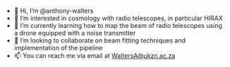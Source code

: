 - 👋 Hi, I’m @anthony-walters
- 👀 I’m interested in cosmology with radio telescopes, in particular HIRAX
- 🌱 I’m currently learning how to map the beam of radio telescopes using a drone equipped with a noise transmitter
- 💞️ I’m looking to collaborate on beam fitting techniques and implementation of the pipeline
- 📫 You can reach me via email at WaltersA@ukzn.ac.za

<!---
anthony-walters/anthony-walters is a ✨ special ✨ repository because its `README.md` (this file) appears on your GitHub profile.
You can click the Preview link to take a look at your changes.
--->
